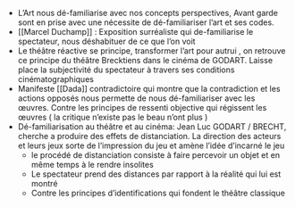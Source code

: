 - L’Art nous dé-familiarise avec nos concepts perspectives, Avant garde sont en prise avec une nécessite de dé-familiariser l’art et ses codes.
- [[Marcel Duchamp]] : Exposition surréaliste qui de-familiarise le spectateur, nous déshabituer de ce que l’on voit
- Le théâtre réactive se principe, transformer l’art pour autrui , on retrouve ce principe du théâtre Brecktiens dans le cinéma de GODART. Laisse place la subjectivité du spectateur à travers ses conditions cinématographiques
- Manifeste [[Dada]] contradictoire qui montre que la contradiction et les actions opposés nous permette de nous dé-familiariser avec les œuvres. Contre les principes de ressenti objective qui régissent les œuvres ( la critique n’existe pas le beau n’ont plus )
- Dé-familiarisation au théâtre et au cinéma: Jean Luc GODART / BRECHT, cherche a produire des effets de distanciation. La direction des acteurs et leurs jeux sorte de l’impression du jeu et amène l’idée d’incarné le jeu
	- le procédé de distanciation consiste à faire percevoir un objet et en même temps à le rendre insolites
	- Le spectateur prend des distances par rapport à la réalité qui lui est montré
	- Contre les principes d’identifications qui fondent le théâtre classique